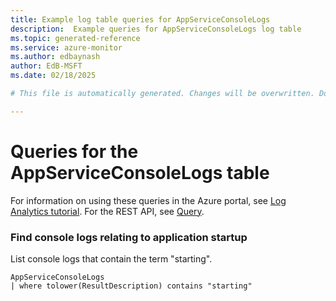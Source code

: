 ```yaml
---
title: Example log table queries for AppServiceConsoleLogs
description:  Example queries for AppServiceConsoleLogs log table
ms.topic: generated-reference
ms.service: azure-monitor
ms.author: edbaynash
author: EdB-MSFT
ms.date: 02/18/2025

# This file is automatically generated. Changes will be overwritten. Do not change this file directly. 

---
```


# Queries for the AppServiceConsoleLogs table

For information on using these queries in the Azure portal, see [Log Analytics tutorial](/azure/azure-monitor/logs/log-analytics-tutorial). For the REST API, see [Query](/rest/api/loganalytics/query).


### Find console logs relating to application startup  


List console logs that contain the term "starting".  

```query
AppServiceConsoleLogs 
| where tolower(ResultDescription) contains "starting"
```

